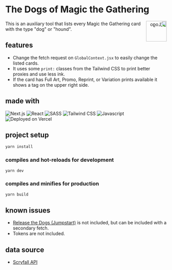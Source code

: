 # The Dogs of Magic the Gathering

<img width="64px" style="float:right; transform: scaleX(-1)" src="https://dogs-of-mtg.bermeo.dev/Logo.svg" alt="Logo"/>

This is an auxiliary tool that lists every Magic the Gathering card with the type "dog" or "hound".

## features

* Change the fetch request on `GlobalContext.jsx` to easily change the listed cards.
* It uses some `print:` classes from the Tailwind CSS to print better proxies and use less ink.
* If the card has Full Art, Promo, Reprint, or Variation prints available it shows a tag on the upper right side.
 
## made with

![Next.js](https://img.shields.io/badge/Next-%230d1117?style=for-the-badge&logo=next.js)
![React](https://img.shields.io/badge/react-%230d1117.svg?style=for-the-badge&logo=react)
![SASS](https://img.shields.io/badge/sass-%230d1117.svg?style=for-the-badge&logo=sass)
![Tailwind CSS](https://img.shields.io/badge/tailwindcss-%230d1117?style=for-the-badge&logo=tailwindcss)
![Javascript](https://img.shields.io/badge/javascript-%230d1117.svg?style=for-the-badge&logo=javascript)
![Deployed on Vercel](https://img.shields.io/badge/vercel-%230d1117.svg?style=for-the-badge&logo=vercel)

## project setup

``` sh
yarn install
```

### compiles and hot-reloads for development

``` sh
yarn dev
```

### compiles and minifies for production

``` sh
yarn build
```

## known issues

* [Release the Dogs (Jumpstart)](https://gatherer.wizards.com/Pages/Card/Details.aspx?name=Release+the+Dogs) is not included, but can be included with a secondary fetch.
* Tokens are not included.

## data source

* [Scryfall API](https://scryfall.com/docs/api)
